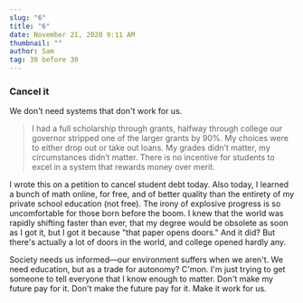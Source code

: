 ```yaml
---
slug: "6"
title: "6"
date: November 21, 2020 9:11 AM
thumbnail: ""
author: Sam
tag: 30 before 30
---
```

### Cancel it

We don't need systems that don't work for us.

> I had a full scholarship through grants, halfway through college our governor stripped one of the larger grants by 90%. My choices were to either drop out or take out loans. My grades didn’t matter, my circumstances didn’t matter. There is no incentive for students to excel in a system that rewards money over merit.

I wrote this on a petition to cancel student debt today. Also today, I learned a bunch of math online, for free, and of better quality than the entirety of my private school education (not free). The irony of explosive progress is so uncomfortable for those born before the boom. I knew that the world was rapidly shifting faster than ever, that my degree would be obsolete as soon as I got it, but I got it because "that paper opens doors." And it did? But there's actually a lot of doors in the world, and college opened hardly any. 

Society needs us informed—our environment suffers when we aren't. We need education, but as a trade for autonomy? C'mon. I'm just trying to get someone to tell everyone that I know enough to matter. Don't make my future pay for it. Don't make the future pay for it. Make it work for us.